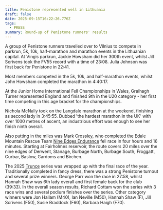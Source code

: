 ```yaml
---
title: Penistone represented well in Lithuania
draft: false
date: 2025-09-15T16:22:26.776Z
tags:
  - PRESS
summary: Round-up of Penistone runners' results
---
```

A group of Penistone runners travelled over to Vilnius to compete in parkrun, 5k, 10k, half-marathon and marathon events in the Lithuanian capital.  At Vingis parkrun, Jackie Howsham did her 300th event, whilst Jill Scrivens took the FV55 record with a time of 23:08. Julia Johnson was first back for Penistone in 22:41.

Most members competed in the 5k, 10k, and half-marathon events, whilst John Howsham completed the marathon in 4:40:17.

At the Junior Home International Fell Championships in Wales, Graihagh Turner represented England and finished 9th in the U20 category - her first time competing in this age bracket for the championships. 

Nichola McNally took on the Langdale marathon at the weekend, finishing as second lady in 3:45:55. Dubbed 'the hardest marathon in the UK' with over 1000 metres of ascent, an industrious effort was enough to see her finish ninth overall.

Also putting in the miles was Mark Crossley, who completed the Edale Mountain Rescue Team [Nine Edges Endurance](https://results.pfrac.co.uk/fell-league-2025/nine-edges-endurance) fell race in four hours and 16 minutes. Starting at Fairholmes reservoir, the route covers 20 miles over the nine edges of Derwent, Stanage, Burbage North, Burbage South, Froggatt, Curbar, Baslow, Gardoms and Birchen.

The 2025 [Trunce](https://results.pfrac.co.uk/fell-league-2025/trunce-9) series was wrapped up with the final race of the year. Traditionally completed in fancy dress, there was a strong Penistone turnout and several prize winners. George Parr won the race in 27:58, whilst Hannah Shaw was 6th lady overall and first female back for the club (39:33). In the overall season results, Richard Cottam won the series with 3 race wins and several podium finishes over the series. Other category winners were Jon Hallam (M40), Ian Neville (M50), Hannah Shaw (F), Jill Scrivens (F50), Susie Braddock (F60), Barbara Haigh (F70).
